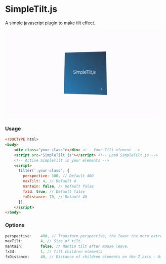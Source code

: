 # SimpleTilt.js
A simple javascript plugin to make tilt effect.

![SimpleTilt.js demo gif](https://raw.githubusercontent.com/luankohl/SimpleTilt/master/simpletilt.gif)

### Usage

```html
<!DOCTYPE html>
<body>
    <div class="your-class"></div> <!-- Your Tilt element -->
    <script src="SimpleTilt.js"></script> <!-- Load SimpleTilt.js -->
    <!-- Active SimpleTilt in your elements -->
    <script> 
      tilter('.your-class', {
        perspective: 300, // Default 400
        maxTilt: 4, // Default 4
        mantain: false, // Default false
        fx3d: true, // Default false
        fxDistance: 70, // Default 40
      });
    </script>
</body>
```

### Options
```js
perspective:    400, // Transform perspective, the lower the more extreme the tilt gets.
maxTilt:        4, // Size of tilt.
mantain:        false, // Mantin tilt after mouse leave.
fx3d:           1, // Tilt children elements
fxDistance:     40, // Distance of children elements on the Z axis - Use transform: translateZ(40);
```